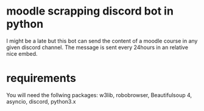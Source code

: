 # moodle scrapping discord bot in python

I might be a late but this bot can send the content of a moodle course in any given discord channel.
The message is sent every 24hours in an relative nice embed.
# requirements
You will need the follwing packages:
w3lib,
robobrowser,
Beautifulsoup 4,
asyncio,
discord,
python3.x
